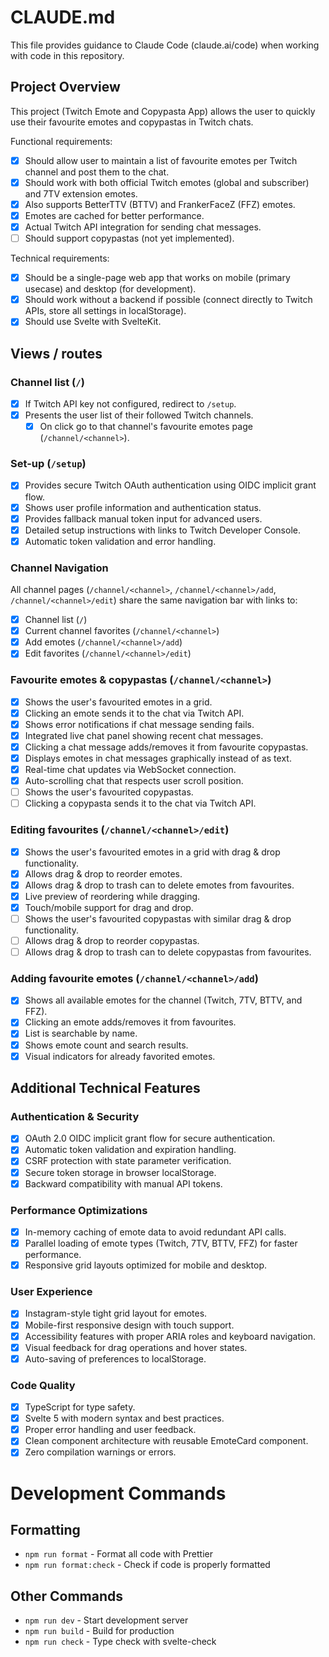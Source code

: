 # CLAUDE.md

This file provides guidance to Claude Code (claude.ai/code) when working with code in this repository.

## Project Overview

This project (Twitch Emote and Copypasta App) allows the user to quickly use their favourite emotes and copypastas in Twitch chats.

Functional requirements:

- [x] Should allow user to maintain a list of favourite emotes per Twitch channel and post them to the chat.
- [x] Should work with both official Twitch emotes (global and subscriber) and 7TV extension emotes.
- [x] Also supports BetterTTV (BTTV) and FrankerFaceZ (FFZ) emotes.
- [x] Emotes are cached for better performance.
- [x] Actual Twitch API integration for sending chat messages.
- [ ] Should support copypastas (not yet implemented).

Technical requirements:

- [x] Should be a single-page web app that works on mobile (primary usecase) and desktop (for development).
- [x] Should work without a backend if possible (connect directly to Twitch APIs, store all settings in localStorage).
- [x] Should use Svelte with SvelteKit.

## Views / routes

### Channel list (`/`)

- [x] If Twitch API key not configured, redirect to `/setup`.
- [x] Presents the user list of their followed Twitch channels.
    - [x] On click go to that channel's favourite emotes page (`/channel/<channel>`).

### Set-up (`/setup`)

- [x] Provides secure Twitch OAuth authentication using OIDC implicit grant flow.
- [x] Shows user profile information and authentication status.
- [x] Provides fallback manual token input for advanced users.
- [x] Detailed setup instructions with links to Twitch Developer Console.
- [x] Automatic token validation and error handling.

### Channel Navigation

All channel pages (`/channel/<channel>`, `/channel/<channel>/add`, `/channel/<channel>/edit`) share the same navigation bar with links to:

- [x] Channel list (`/`)
- [x] Current channel favorites (`/channel/<channel>`)
- [x] Add emotes (`/channel/<channel>/add`)
- [x] Edit favorites (`/channel/<channel>/edit`)

### Favourite emotes & copypastas (`/channel/<channel>`)

- [x] Shows the user's favourited emotes in a grid.
- [x] Clicking an emote sends it to the chat via Twitch API.
- [x] Shows error notifications if chat message sending fails.
- [x] Integrated live chat panel showing recent chat messages.
- [x] Clicking a chat message adds/removes it from favourite copypastas.
- [x] Displays emotes in chat messages graphically instead of as text.
- [x] Real-time chat updates via WebSocket connection.
- [x] Auto-scrolling chat that respects user scroll position.
- [ ] Shows the user's favourited copypastas.
- [ ] Clicking a copypasta sends it to the chat via Twitch API.

### Editing favourites (`/channel/<channel>/edit`)

- [x] Shows the user's favourited emotes in a grid with drag & drop functionality.
- [x] Allows drag & drop to reorder emotes.
- [x] Allows drag & drop to trash can to delete emotes from favourites.
- [x] Live preview of reordering while dragging.
- [x] Touch/mobile support for drag and drop.
- [ ] Shows the user's favourited copypastas with similar drag & drop functionality.
- [ ] Allows drag & drop to reorder copypastas.
- [ ] Allows drag & drop to trash can to delete copypastas from favourites.

### Adding favourite emotes (`/channel/<channel>/add`)

- [x] Shows all available emotes for the channel (Twitch, 7TV, BTTV, and FFZ).
- [x] Clicking an emote adds/removes it from favourites.
- [x] List is searchable by name.
- [x] Shows emote count and search results.
- [x] Visual indicators for already favorited emotes.

## Additional Technical Features

### Authentication & Security

- [x] OAuth 2.0 OIDC implicit grant flow for secure authentication.
- [x] Automatic token validation and expiration handling.
- [x] CSRF protection with state parameter verification.
- [x] Secure token storage in browser localStorage.
- [x] Backward compatibility with manual API tokens.

### Performance Optimizations

- [x] In-memory caching of emote data to avoid redundant API calls.
- [x] Parallel loading of emote types (Twitch, 7TV, BTTV, FFZ) for faster performance.
- [x] Responsive grid layouts optimized for mobile and desktop.

### User Experience

- [x] Instagram-style tight grid layout for emotes.
- [x] Mobile-first responsive design with touch support.
- [x] Accessibility features with proper ARIA roles and keyboard navigation.
- [x] Visual feedback for drag operations and hover states.
- [x] Auto-saving of preferences to localStorage.

### Code Quality

- [x] TypeScript for type safety.
- [x] Svelte 5 with modern syntax and best practices.
- [x] Proper error handling and user feedback.
- [x] Clean component architecture with reusable EmoteCard component.
- [x] Zero compilation warnings or errors.

# Development Commands

## Formatting

- `npm run format` - Format all code with Prettier
- `npm run format:check` - Check if code is properly formatted

## Other Commands

- `npm run dev` - Start development server
- `npm run build` - Build for production
- `npm run check` - Type check with svelte-check
